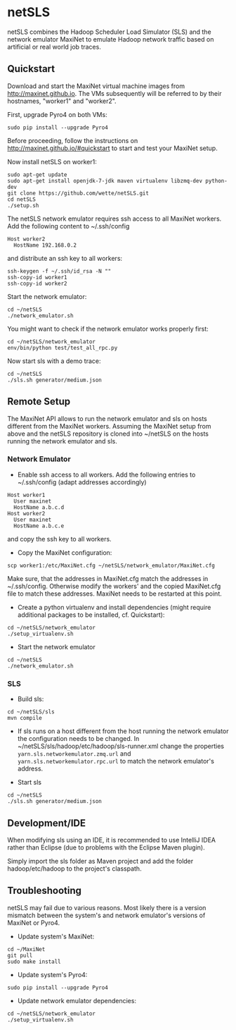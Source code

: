 # netSLS
netSLS combines the Hadoop Scheduler Load Simulator (SLS) and the network
emulator MaxiNet to emulate Hadoop network traffic based on artificial or real
world job traces.

## Quickstart
Download and start the MaxiNet virtual machine images from
http://maxinet.github.io. The VMs subsequently will be referred to by their
hostnames, "worker1" and "worker2".

First, upgrade Pyro4 on both VMs:
```
sudo pip install --upgrade Pyro4
```

Before proceeding, follow the instructions on
http://maxinet.github.io/#quickstart to start and test your MaxiNet setup.

Now install netSLS on worker1:
```
sudo apt-get update
sudo apt-get install openjdk-7-jdk maven virtualenv libzmq-dev python-dev
git clone https://github.com/wette/netSLS.git
cd netSLS
./setup.sh
```

The netSLS network emulator requires ssh access to all MaxiNet workers. Add the
following content to ~/.ssh/config
```
Host worker2
  HostName 192.168.0.2
```
and distribute an ssh key to all workers:
```
ssh-keygen -f ~/.ssh/id_rsa -N ""
ssh-copy-id worker1
ssh-copy-id worker2
```

Start the network emulator:
```
cd ~/netSLS
./network_emulator.sh
```

You might want to check if the network emulator works properly first:
```
cd ~/netSLS/network_emulator
env/bin/python test/test_all_rpc.py
```

Now start sls with a demo trace:
```
cd ~/netSLS
./sls.sh generator/medium.json
```

## Remote Setup
The MaxiNet API allows to run the network emulator and sls on hosts different
from the MaxiNet workers. Assuming the MaxiNet setup from above and the netSLS
repository is cloned into ~/netSLS on the hosts running the network emulator and
sls.

### Network Emulator
* Enable ssh access to all workers. Add the following entries to ~/.ssh/config
  (adapt addresses accordingly)
```
Host worker1
  User maxinet
  HostName a.b.c.d
Host worker2
  User maxinet
  HostName a.b.c.e
```
and copy the ssh key to all workers.

* Copy the MaxiNet configuration:
```
scp worker1:/etc/MaxiNet.cfg ~/netSLS/network_emulator/MaxiNet.cfg
```
Make sure, that the addresses in MaxiNet.cfg match the addresses in
~/.ssh/config. Otherwise modify the workers' and the copied MaxiNet.cfg file to
match these addresses. MaxiNet needs to be restarted at this point.

* Create a python virtualenv and install dependencies (might require additional
  packages to be installed, cf. Quickstart):
```
cd ~/netSLS/network_emulator
./setup_virtualenv.sh
```

* Start the network emulator
```
cd ~/netSLS
./network_emulator.sh
```

### SLS
* Build sls:
```
cd ~/netSLS/sls
mvn compile
```

* If sls runs on a host different from the host running the network emulator the
  configuration needs to be changed. In
  ~/netSLS/sls/hadoop/etc/hadoop/sls-runner.xml change the properties
  `yarn.sls.networkemulator.zmq.url` and `yarn.sls.networkemulator.rpc.url` to
  match the network emulator's address.

* Start sls
```
cd ~/netSLS
./sls.sh generator/medium.json
```

## Development/IDE
When modifying sls using an IDE, it is recommended to use IntelliJ IDEA rather
than Eclipse (due to problems with the Eclipse Maven plugin).

Simply import the sls folder as Maven project and add the folder
hadoop/etc/hadoop to the project's classpath.

## Troubleshooting
netSLS may fail due to various reasons. Most likely there is a version mismatch
between the system's and network emulator's versions of MaxiNet or Pyro4.

* Update system's MaxiNet:
```
cd ~/MaxiNet
git pull
sudo make install
```

* Update system's Pyro4:
```
sudo pip install --upgrade Pyro4
```

* Update network emulator dependencies:
```
cd ~/netSLS/network_emulator
./setup_virtualenv.sh
```
